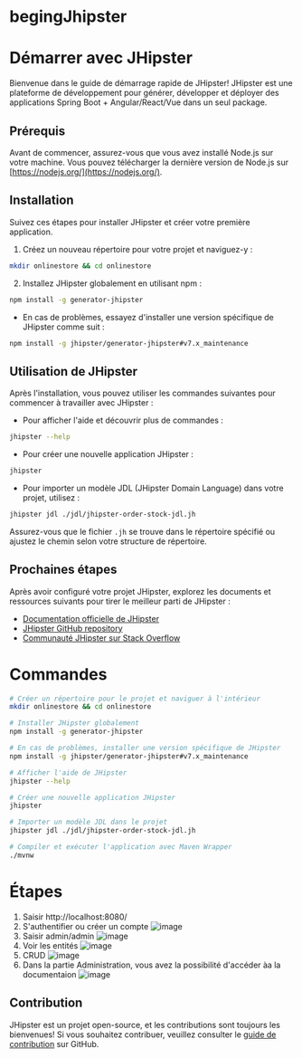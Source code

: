 # begingJhipster

# Démarrer avec JHipster

Bienvenue dans le guide de démarrage rapide de JHipster! JHipster est une plateforme de développement pour générer, développer et déployer des applications Spring Boot + Angular/React/Vue dans un seul package.

## Prérequis

Avant de commencer, assurez-vous que vous avez installé Node.js sur votre machine. Vous pouvez télécharger la dernière version de Node.js sur [https://nodejs.org/](https://nodejs.org/).

## Installation

Suivez ces étapes pour installer JHipster et créer votre première application.

1. Créez un nouveau répertoire pour votre projet et naviguez-y :

```bash
mkdir onlinestore && cd onlinestore
```

2. Installez JHipster globalement en utilisant npm :

```bash
npm install -g generator-jhipster
```

- En cas de problèmes, essayez d'installer une version spécifique de JHipster comme suit :

```bash
npm install -g jhipster/generator-jhipster#v7.x_maintenance
```

## Utilisation de JHipster

Après l'installation, vous pouvez utiliser les commandes suivantes pour commencer à travailler avec JHipster :

- Pour afficher l'aide et découvrir plus de commandes :

```bash
jhipster --help
```

- Pour créer une nouvelle application JHipster :

```bash
jhipster
```

- Pour importer un modèle JDL (JHipster Domain Language) dans votre projet, utilisez :

```bash
jhipster jdl ./jdl/jhipster-order-stock-jdl.jh
```

Assurez-vous que le fichier `.jh` se trouve dans le répertoire spécifié ou ajustez le chemin selon votre structure de répertoire.

## Prochaines étapes

Après avoir configuré votre projet JHipster, explorez les documents et ressources suivants pour tirer le meilleur parti de JHipster :

- [Documentation officielle de JHipster](https://www.jhipster.tech/documentation-archive/)
- [JHipster GitHub repository](https://github.com/jhipster/generator-jhipster)
- [Communauté JHipster sur Stack Overflow](https://stackoverflow.com/questions/tagged/jhipster)

# Commandes

```bash
# Créer un répertoire pour le projet et naviguer à l'intérieur
mkdir onlinestore && cd onlinestore

# Installer JHipster globalement
npm install -g generator-jhipster

# En cas de problèmes, installer une version spécifique de JHipster
npm install -g jhipster/generator-jhipster#v7.x_maintenance

# Afficher l'aide de JHipster
jhipster --help

# Créer une nouvelle application JHipster
jhipster

# Importer un modèle JDL dans le projet
jhipster jdl ./jdl/jhipster-order-stock-jdl.jh

# Compiler et exécuter l'application avec Maven Wrapper
./mvnw
```
# Étapes
1. Saisir http://localhost:8080/ 
2. S'authentifier ou créer un compte
![image](https://github.com/hrhouma/begingJhipster/assets/10111526/8a69fa18-6d6a-43aa-b3bc-1605e658febe)
3. Saisir admin/admin
![image](https://github.com/hrhouma/begingJhipster/assets/10111526/0b1e27ef-db8c-4f48-85cc-dd174dd484de)
4. Voir les entités
![image](https://github.com/hrhouma/begingJhipster/assets/10111526/d1f97c76-661f-4ece-b76f-af4da985767c)
5. CRUD
![image](https://github.com/hrhouma/begingJhipster/assets/10111526/49268ed1-c87a-40d1-b8b4-a88b2d7e6201)
6. Dans la partie Administration, vous avez la possibilité d'accéder àa la documentaion
![image](https://github.com/hrhouma/begingJhipster/assets/10111526/635af71f-d7c2-4408-b043-ba3e46ec10c3)





## Contribution

JHipster est un projet open-source, et les contributions sont toujours les bienvenues! Si vous souhaitez contribuer, veuillez consulter le [guide de contribution](https://github.com/jhipster/generator-jhipster/blob/main/CONTRIBUTING.md) sur GitHub.
